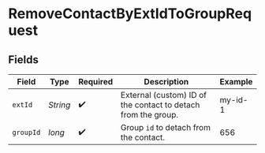 # RemoveContactByExtIdToGroupRequest


## Fields

| Field                                                         | Type                                                          | Required                                                      | Description                                                   | Example                                                       |
| ------------------------------------------------------------- | ------------------------------------------------------------- | ------------------------------------------------------------- | ------------------------------------------------------------- | ------------------------------------------------------------- |
| `extId`                                                       | *String*                                                      | :heavy_check_mark:                                            | External (custom) ID of the contact to detach from the group. | my-id-1                                                       |
| `groupId`                                                     | *long*                                                        | :heavy_check_mark:                                            | Group `id` to detach from the contact.                        | 656                                                           |